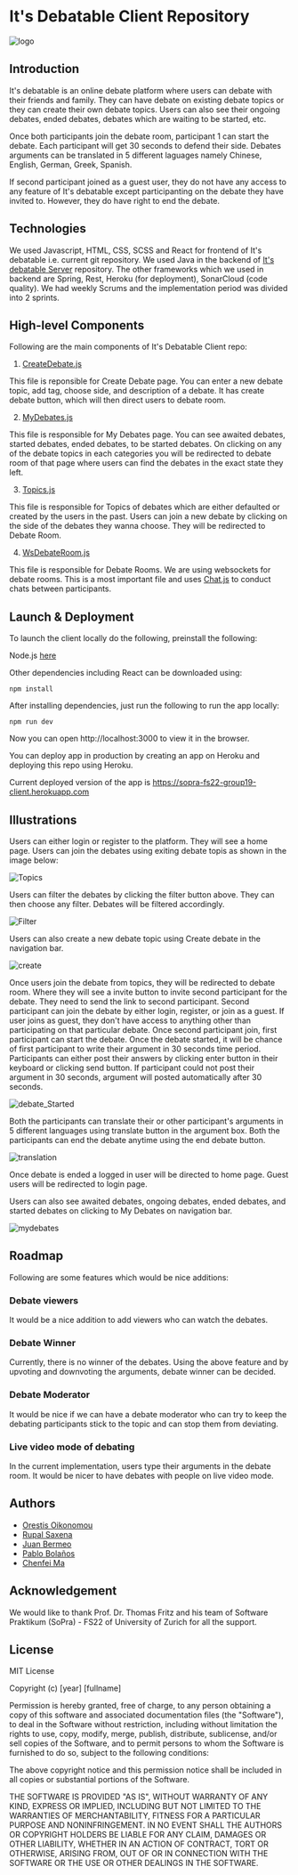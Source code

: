 # It's Debatable Client Repository
![logo](https://github.com/sopra-fs22-group-19/Debatable_Client/blob/master/src/images/logo2.png)
## Introduction
It's debatable is an online debate platform where users can debate with their friends and family. They can have debate on existing debate topics or they can create their own debate topics. Users can also see their ongoing debates, ended debates, debates which are waiting to be started, etc.

Once both participants join the debate room, participant 1 can start the debate. Each participant will get 30 seconds to defend their side. Debates arguments can be translated in 5 different laguages namely Chinese, English, German, Greek, Spanish. 

If second participant joined as a guest user, they do not have any access to any feature of It's debatable except participanting on the debate they have invited to. However, they do have right to end the debate.

## Technologies
We used Javascript, HTML, CSS, SCSS and React for frontend of It's debatable i.e. current git repository. We used Java in the backend of [It's debatable Server](https://github.com/sopra-fs22-group-19/Debatable_Server) repository. The other frameworks which we used in backend are Spring, Rest, Heroku (for deployment), SonarCloud (code quality). We had weekly Scrums and the implementation period was divided into 2 sprints.

## High-level Components
Following are the main components of It's Debatable Client repo:
1. [CreateDebate.js](https://github.com/sopra-fs22-group-19/Debatable_Client/blob/master/src/components/views/CreateDebate.js)

This file is reponsible for Create Debate page. You can enter a new debate topic, add tag, choose side, and description of a debate. It has create debate button, which will then direct users to debate room.

2. [MyDebates.js](https://github.com/sopra-fs22-group-19/Debatable_Client/blob/master/src/components/views/MyDebates.js)

This file is responsible for My Debates page. You can see awaited debates, started debates, ended debates, to be started debates. On clicking on any of the debate topics in each categories you will be redirected to debate room of that page where users can find the debates in the exact state they left.

3. [Topics.js](https://github.com/sopra-fs22-group-19/Debatable_Client/blob/master/src/components/views/Topics.js)

This file is responsible for Topics of debates which are either defaulted or created by the users in the past. Users can join a new debate by clicking on the side of the debates they wanna choose. They will be redirected to Debate Room.

4. [WsDebateRoom.js](https://github.com/sopra-fs22-group-19/Debatable_Client/blob/master/src/components/views/WsDebateRoom.js)

This file is responsible for Debate Rooms. We are using websockets for debate rooms. This is a most important file and uses [Chat.js](https://github.com/sopra-fs22-group-19/Debatable_Client/blob/master/src/components/ui/Chat.js) to conduct chats between participants.


## Launch & Deployment

To launch the client locally do the following, preinstall the following:

Node.js [here](https://nodejs.org/en/)

Other dependencies including React can be downloaded using:
```
npm install
```
After installing dependencies, just run the following to run the app locally:
```
npm run dev
```
Now you can open http://localhost:3000 to view it in the browser.

You can deploy app in production by creating an app on Heroku and deploying this repo using Heroku.

Current deployed version of the app is https://sopra-fs22-group19-client.herokuapp.com
## Illustrations
Users can either login or register to the platform. They will see a home page. Users can join the debates using exiting debate topis as shown in the image below:


![Topics](https://github.com/sopra-fs22-group-19/Debatable_Client/blob/master/src/images/topics.png)


Users can filter the debates by clicking the filter button above. They can then choose any filter. Debates will be filtered accordingly. 


![Filter](https://github.com/sopra-fs22-group-19/Debatable_Client/blob/master/src/images/filter.png)


Users can also create a new debate topic using Create debate in the navigation bar.


![create](https://github.com/sopra-fs22-group-19/Debatable_Client/blob/master/src/images/create_debate.png)


Once users join the debate from topics, they will be redirected to debate room. Where they will see a invite button to invite second participant for the debate. They need to send the link to second participant. Second participant can join the debate by either login, register, or join as a guest. If user joins as guest, they don't have access to anything other than participating on that particular debate. Once second participant join, first participant can start the debate. Once the debate started, it will be chance of first participant to write their argument in 30 seconds time period. Participants can either post their answers by clicking enter button in their keyboard or clicking send button. If participant could not post their argument in 30 seconds, argument will posted automatically after 30 seconds. 


![debate_Started](https://github.com/sopra-fs22-group-19/Debatable_Client/blob/master/src/images/started_debate.png)

Both the participants can translate their or other participant's arguments in 5 different languages using translate button in the argument box. Both the participants can end the debate anytime using the end debate button.

![translation](https://github.com/sopra-fs22-group-19/Debatable_Client/blob/master/src/images/translate_msg.png)

Once debate is ended a logged in user will be directed to home page. Guest users will be redirected to login page.

Users can also see awaited debates, ongoing debates, ended debates, and started debates on clicking to My Debates on navigation bar. 

![mydebates](https://github.com/sopra-fs22-group-19/Debatable_Client/blob/master/src/images/mydebates.png)


## Roadmap
Following are some features which would be nice additions:
### Debate viewers
It would be a nice addition to add viewers who can watch the debates.

### Debate Winner
Currently, there is no winner of the debates. Using the above feature and by upvoting and downvoting the arguments, debate winner can be decided.

### Debate Moderator
It would be nice if we can have a debate moderator who can try to keep the debating participants stick to the topic and can stop them from deviating.

### Live video mode of debating
In the current implementation, users type their arguments in the debate room. It would be nicer to have debates with people on live video mode.

## Authors
* [Orestis Oikonomou](https://github.com/oroikono)
* [Rupal Saxena](https://github.com/rupalsaxena)
* [Juan Bermeo](https://github.com/JdbermeoUZH)
* [Pablo Bolaños](https://github.com/pabsbo)
* [Chenfei Ma](https://github.com/chenfeimauzh)

## Acknowledgement
We would like to thank Prof. Dr. Thomas Fritz and his team of Software Praktikum (SoPra) - FS22 of University of Zurich for all the support. 

## License
MIT License

Copyright (c) [year] [fullname]

Permission is hereby granted, free of charge, to any person obtaining a copy of this software and associated documentation files (the "Software"), to deal in the Software without restriction, including without limitation the rights to use, copy, modify, merge, publish, distribute, sublicense, and/or sell copies of the Software, and to permit persons to whom the Software is furnished to do so, subject to the following conditions:

The above copyright notice and this permission notice shall be included in all copies or substantial portions of the Software.

THE SOFTWARE IS PROVIDED "AS IS", WITHOUT WARRANTY OF ANY KIND, EXPRESS OR IMPLIED, INCLUDING BUT NOT LIMITED TO THE WARRANTIES OF MERCHANTABILITY,
FITNESS FOR A PARTICULAR PURPOSE AND NONINFRINGEMENT. IN NO EVENT SHALL THE AUTHORS OR COPYRIGHT HOLDERS BE LIABLE FOR ANY CLAIM, DAMAGES OR OTHER LIABILITY, WHETHER IN AN ACTION OF CONTRACT, TORT OR OTHERWISE, ARISING FROM, OUT OF OR IN CONNECTION WITH THE SOFTWARE OR THE USE OR OTHER DEALINGS IN THE SOFTWARE.